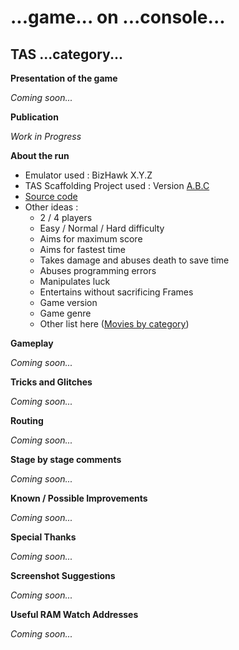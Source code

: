 # ...game... on ...console...

## TAS ...category...

**Presentation of the game**

_Coming soon..._

**Publication**

_Work in Progress_

**About the run**

* Emulator used : BizHawk X.Y.Z
* TAS Scaffolding Project used : Version [A.B.C](https://github.com/fullmoonissue/tas-scaffolding/tree/A.B.C)
* [Source code](https://www.github.com/your-name/your-project-if-publicly-available)
* Other ideas :
  * 2 / 4 players
  * Easy / Normal / Hard difficulty
  * Aims for maximum score
  * Aims for fastest time
  * Takes damage and abuses death to save time
  * Abuses programming errors
  * Manipulates luck
  * Entertains without sacrificing Frames
  * Game version
  * Game genre
  * Other list here ([Movies by category](http://tasvideos.org/Movies.html))

**Gameplay**

_Coming soon..._

**Tricks and Glitches**

_Coming soon..._

**Routing**

_Coming soon..._

**Stage by stage comments**

_Coming soon..._

**Known / Possible Improvements**

_Coming soon..._

**Special Thanks**

_Coming soon..._

**Screenshot Suggestions**

_Coming soon..._

**Useful RAM Watch Addresses**

_Coming soon..._